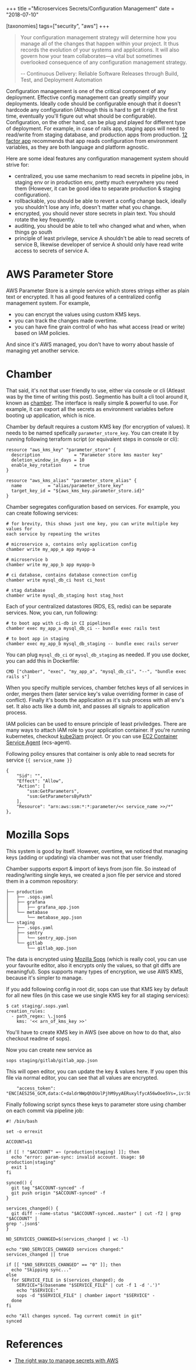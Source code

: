 +++
title ="Microservices Secrets/Configuration Management"
date = "2018-07-10"

[taxonomies]
tags=["security", "aws"]
+++

> Your configuration management strategy will determine how you manage all of
> the changes that happen within your project. It thus records the evolution of
> your systems and applications. It will also govern how your team
> collaborates—a vital but sometimes overlooked consequence of any configuration
> management strategy.
>
> -- Continuous Delivery: Reliable Software Releases through Build, Test, and
> Deployment Automation

Configuration management is one of the critical component of any deployment.
Effective config management can greatly simplify your deployments. Ideally code
should be configurable enough that it doesn't hardcode any configuration
(Although this is hard to get it right the first time, eventually you'll figure
out what should be configurable). Configuration, on the other hand, can be plug
and played for different type of deployment. For example, in case of rails app,
staging apps will need to read/write from staging database, and production apps
from production. [12 factor app](https://12factor.net/config) recommends that
app reads configuration from environment variables, as they are both language
and platform agnostic.

Here are some ideal features any configuration management system should strive
for:

- centralized, you use same mechanism to read secrets in pipeline jobs, in
  staging env or in production env, pretty much everywhere you need them
(However, it can be good idea to separate production & staging configuration).
- rollbackable, you should be able to revert a config change back, ideally you
  shouldn't lose any info, doesn't matter what you change.
- encrypted, you should never store secrets in plain text. You should rotate the
  key frequently.
- auditing, you should be able to tell who changed what and when, when things go
  south
- principle of least privilege, service A shouldn't be able to read secrets of
  service B, likewise developer of service A should only have read write access
to secrets of service A.

# AWS Parameter Store

AWS Parameter Store is a simple service which stores strings either as plain
text or encrypted. It has all good features of a centralized config management
system. For example, 
- you can encrypt the values using custom KMS keys. 
- you can track the changes made overtime. 
- you can have fine grain control of who has what access (read or write) based
  on IAM policies. 

And since it's AWS managed, you don't have to worry about hassle of managing yet
another service. 

# Chamber

That said, it's not that user friendly to use, either via console or cli
(Atleast was by the time of writing this post). Segmentio has built a cli tool
around it, known as [chamber](https://github.com/segmentio/chamber). The
interface is really simple & powerful to use. For example, it can export all the
secrets as environment variables before booting up application, which is nice.

Chamber by default requires a custom KMS key (for encryption of values). It
needs to be named spefically `parameter_store_key`. You can create it by running
following terraform script (or equivalent steps in console or cli):

```
resource "aws_kms_key" "parameter_store" {
  description             = "Parameter store kms master key"
  deletion_window_in_days = 10
  enable_key_rotation     = true
}

resource "aws_kms_alias" "parameter_store_alias" {
  name          = "alias/parameter_store_key"
  target_key_id = "${aws_kms_key.parameter_store.id}"
}
```

Chamber segregates configuration based on services. For example, you can create
following services:

```
# for brevity, this shows just one key, you can write multiple key values for
each service by repeating the writes

# microservice a, contains only application config
chamber write my_app_a app myapp-a

# microservice b
chamber write my_app_b app myapp-b

# ci database, contains database connection config
chamber write mysql_db_ci host ci_host

# stag database
chamber write mysql_db_staging host stag_host
```

Each of your centralized datastores (RDS, ES, redis) can be separate services.
Now, you can, run following:

```
# to boot app with ci-db in CI pipelines
chamber exec my_app_a mysql_db_ci -- bundle exec rails test

# to boot app in staging
chamber exec my_app_b mysql_db_staging -- bundle exec rails server
```

You can plug `mysql_db_ci` or `mysql_db_staging` as needed. If you use docker,
you can add this in Dockerfile:

```
CMD ["chamber", "exec", "my_app_a", "mysql_db_ci", "--", "bundle exec rails s"]
```

When you specify multiple services, chamber fetches keys of all services in
order, merges them (later service key's value overriding former in case of
conflict). Finally it's boots the application as it's sub process with all env's
set. It also acts like a dumb init, and passes all signals to application
process. 

IAM policies can be used to ensure principle of least priviledges. There are
many ways to attach IAM role to your application container. If you're running
kubernetes, checkout [kube2iam](https://github.com/jtblin/kube2iam) project. Or
you can use [EC2 Container Service
Agent](https://github.com/aws/amazon-ecs-agent) (ecs-agent).

Following policy ensures that container is only able to read secrets for service
`{{ service_name }}`

```
{
    "Sid": "",
    "Effect": "Allow",
    "Action": [
        "ssm:GetParameters",
        "ssm:GetParametersByPath"
    ],
    "Resource": "arn:aws:ssm:*:*:parameter/<< service_name >>/*"
},
```

# Mozilla Sops

This system is good by itself. However, overtime, we noticed that managing keys
(adding or updating) via chamber was not that user friendly.

Chamber supports export & import of keys from json file. So instead of
reading/writing single keys, we created a json file per service and stored them
in a common repository:

```
├── production
│   ├── .sops.yaml
│   ├── grafana
│   │   ├── grafana_app.json
│   └── metabase
│       └── metabase_app.json
└── staging
    ├── .sops.yaml
    ├── sentry
    │   └── sentry_app.json
    └── gitlab
        └── gitlab_app.json
```

The data is encrypted using [Mozilla Sops](https://github.com/mozilla/sops)
(which is really cool, you can use your favourite editor, also it encrypts only
the values, so that git diffs are meaningful). Sops supports many types of
encryption, we use AWS KMS, because it's simpler to manage. 

If you add following config in root dir, sops can use that KMS key by default
for all new files (in this case we use single KMS key for all staging services):

```
$ cat staging/.sops.yaml
creation_rules:
  - path_regex: \.json$
    kms: '<< arn_of_kms_key >>'
```

You'll have to create KMS key in AWS (see above on how to do that, also checkout
readme of sops).

Now you can create new service as

```
sops staging/gitlab/gitlab_app.json
```

This will open editor, you can update the key & values here. If you open this
file via normal editor, you can see that all values are encrypted.

```
    "access_token":
"ENC[AES256_GCM,data:C+daldrNWpQhDUolPjhM9yyAERuxylfycA56wOoe5Vs=,iv:5Lss6SqmE23fQ3YA7T97V+v0mXd/cDNgM3FS24x/JdE=,tag:tbP2quqao4I4D54HZhyFlw==,type:str]",
```

Finally following script syncs these keys to parameter store using chamber on
each commit via pipeline job:

```
#! /bin/bash

set -o errexit

ACCOUNT=$1

if [[ ! "$ACCOUNT" =~ (production|staging) ]]; then
  echo "error: param-sync: invalid account. Usage: $0 production|staging"
  exit 1
fi

synced() {
  git tag "$ACCOUNT-synced" -f
  git push origin "$ACCOUNT-synced" -f
}

services_changed() {
  git diff --name-status "$ACCOUNT-synced..master" | cut -f2 | grep "$ACCOUNT" |
grep '.json$'
}

NO_SERVICES_CHANGED=$(services_changed | wc -l)

echo "$NO_SERVICES_CHANGED services changed:"
services_changed || true

if [[ "$NO_SERVICES_CHANGED" == "0" ]]; then
  echo "Skipping sync..."
else
  for SERVICE_FILE in $(services_changed); do
    SERVICE="$(basename "$SERVICE_FILE" | cut -f 1 -d '.')"
    echo "$SERVICE:"
    sops -d "$SERVICE_FILE" | chamber import "$SERVICE" -
  done
fi

echo "All changes synced. Tag current commit in git"
synced
```

# References

- [The right way to manage secrets with
  AWS](https://segment.com/blog/the-right-way-to-manage-secrets/)
